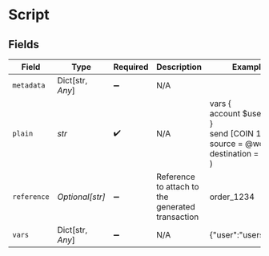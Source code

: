 # Script


## Fields

| Field                                                                            | Type                                                                             | Required                                                                         | Description                                                                      | Example                                                                          |
| -------------------------------------------------------------------------------- | -------------------------------------------------------------------------------- | -------------------------------------------------------------------------------- | -------------------------------------------------------------------------------- | -------------------------------------------------------------------------------- |
| `metadata`                                                                       | Dict[str, *Any*]                                                                 | :heavy_minus_sign:                                                               | N/A                                                                              |                                                                                  |
| `plain`                                                                          | *str*                                                                            | :heavy_check_mark:                                                               | N/A                                                                              | vars {<br/>account $user<br/>}<br/>send [COIN 10] (<br/>	source = @world<br/>	destination = $user<br/>)<br/> |
| `reference`                                                                      | *Optional[str]*                                                                  | :heavy_minus_sign:                                                               | Reference to attach to the generated transaction                                 | order_1234                                                                       |
| `vars`                                                                           | Dict[str, *Any*]                                                                 | :heavy_minus_sign:                                                               | N/A                                                                              | {"user":"users:042"}                                                             |